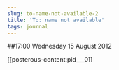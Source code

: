 ```yaml
---
slug: to-name-not-available-2
title: 'To: name not available'
tags: journal
---
```


##17:00 Wednesday 15 August 2012

[[posterous-content:pid___0]]
